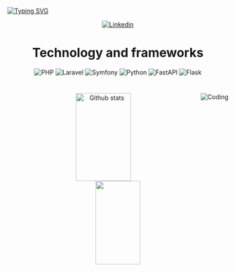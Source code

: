 [![Typing SVG](https://readme-typing-svg.herokuapp.com/?color=00FF00&size=40&center=true&vCenter=true&width=1000&lines=I+am+Juliano+Petronetto!;Senior+Software+Engineer;+PHP+|+Python+|+Laravel+|+Symfony+|+FastAPI+|+Flask+|)](https://git.io/typing-svg)

<div align="center">


[![Linkedin](https://img.shields.io/badge/LinkedIn-0077B5?style=for-the-badge&logo=linkedin&logoColor=white)](https://www.linkedin.com/in/petronetto)

<h1></h1>

<h1>Technology and frameworks</h1>

<div style="display: inline_block">
<img align="align" alt="PHP" src="https://img.shields.io/badge/PHP-777BB4?style=for-the-badge&logo=php&logoColor=white"/>
<img align="align" alt="Laravel" src="https://img.shields.io/badge/Laravel-FF2D20?style=for-the-badge&logo=laravel&logoColor=white"/>
<img align="align" alt="Symfony" src="https://img.shields.io/badge/Symfony-FFFFFF?style=for-the-badge&logo=symfony&logoColor=black"/>
<img align="align" alt="Python" src="https://img.shields.io/badge/Python-FFD343?style=for-the-badge&logo=python&logoColor=black"/>
<img align="align" alt="FastAPI" src="https://img.shields.io/badge/FastAPI-00ccb8?style=for-the-badge&logo=fastapi&logoColor=black"/>
<img align="align" alt="Flask" src="https://img.shields.io/badge/Flask-000000?style=for-the-badge&logo=flask&logoColor=white"/>
<h1></h1> 


<img alt="Coding" src="https://institute.careerguide.com/wp-content/uploads/2020/10/e426702edf874b181aced1e2fa5c6cde.gif" align="right"/>

<div align="center">  
  <img width="50%" height="200px" src="https://github-readme-stats.vercel.app/api?username=petronetto&show_icons=true&count_private=true&hide_border=true&title_color=ff91a4&icon_color=ff91a4&text_color=c9d1d9&bg_color=0d1117" alt="Github stats" /> 
  <img width="45%" height="190px" src="https://github-readme-stats.vercel.app/api/top-langs/?username=petronetto&layout=compact&hide_border=true&title_color=ff91a4&text_color=ff91a4&bg_color=0d1117" />
</div>

